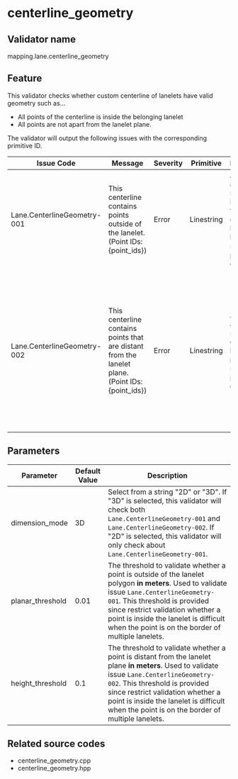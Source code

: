 # centerline_geometry

## Validator name

mapping.lane.centerline_geometry

## Feature

This validator checks whether custom centerline of lanelets have valid geometry such as...

- All points of the centerline is inside the belonging lanelet
- All points are not apart from the lanelet plane.

The validator will output the following issues with the corresponding primitive ID.

| Issue Code                  | Message                                                                                           | Severity | Primitive  | Description                                                                                                  | Approach                                                                                                                                               |
| --------------------------- | ------------------------------------------------------------------------------------------------- | -------- | ---------- | ------------------------------------------------------------------------------------------------------------ | ------------------------------------------------------------------------------------------------------------------------------------------------------ |
| Lane.CenterlineGeometry-001 | This centerline contains points outside of the lanelet. (Point IDs: {point_ids})                  | Error    | Linestring | All points of a centerline should be inside or on the border of the belonging lanelet but some points don't. | Make sure all points of the centerline is inside the lanelet.                                                                                          |
| Lane.CenterlineGeometry-002 | This centerline contains points that are distant from the lanelet plane. (Point IDs: {point_ids}) | Error    | Linestring | All points of a centerline should be on the lanelet plane but some points don't.                             | Make sure all points of the centerline is on the lanelet plane. Be careful the points are not apart from the plane especially in the height direction. |

## Parameters

| Parameter        | Default Value | Description                                                                                                                                                                                                                                                                                                    |
| ---------------- | ------------- | -------------------------------------------------------------------------------------------------------------------------------------------------------------------------------------------------------------------------------------------------------------------------------------------------------------- |
| dimension_mode   | 3D            | Select from a string "2D" or "3D". If "3D" is selected, this validator will check both `Lane.CenterlineGeometry-001` and `Lane.CenterlineGeometry-002`. If "2D" is selected, this validator will only check about `Lane.CenterlineGeometry-001`.                                                               |
| planar_threshold | 0.01          | The threshold to validate whether a point is outside of the lanelet polygon **in meters**. Used to validate issue `Lane.CenterlineGeometry-001`. This threshold is provided since restrict validation whether a point is inside the lanelet is difficult when the point is on the border of multiple lanelets. |
| height_threshold | 0.1           | The threshold to validate whether a point is distant from the lanelet plane **in meters**. Used to validate issue `Lane.CenterlineGeometry-002`. This threshold is provided since restrict validation whether a point is inside the lanelet is difficult when the point is on the border of multiple lanelets. |

## Related source codes

- centerline_geometry.cpp
- centerline_geometry.hpp
